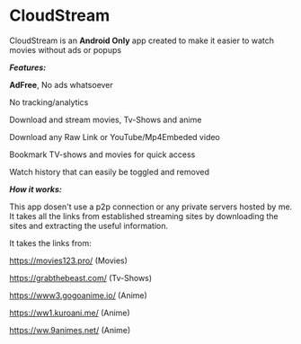 # CloudStream

CloudStream is an **Android Only** app created to make it easier to watch movies without ads or popups


***Features:***

**AdFree**, No ads whatsoever

No tracking/analytics 

Download and stream movies, Tv-Shows and anime

Download any Raw Link or YouTube/Mp4Embeded video

Bookmark TV-shows and movies for quick access

Watch history that can easily be toggled and removed

***How it works:***

This app dosen't use a p2p connection or any private servers hosted by me. It takes all the links from established streaming sites by downloading the sites and extracting the useful information. 

It takes the links from:

https://movies123.pro/ (Movies)

https://grabthebeast.com/ (Tv-Shows)

https://www3.gogoanime.io/ (Anime)

https://ww1.kuroani.me/ (Anime)

https://ww.9animes.net/ (Anime)
